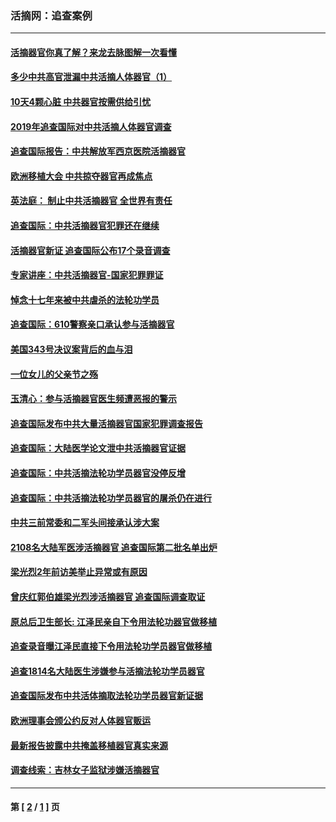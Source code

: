 ### 活摘网：追查案例
---
#### [活摘器官你真了解？来龙去脉图解一次看懂](../../pages/nf5880/n13013820.md?07260430) 
#### [多少中共高官泄漏中共活摘人体器官（1）](../../pages/nf5880/n12671234.md?07260430) 
#### [10天4颗心脏 中共器官按需供给引忧](../../pages/nf5880/n12326366.md?07260430) 
#### [2019年追查国际对中共活摘人体器官调查](../../pages/nf5880/n11917733.md?07260430) 
#### [追查国际报告：中共解放军西京医院活摘器官](../../pages/nf5880/n11838359.md?07260430) 
#### [欧洲移植大会 中共掠夺器官再成焦点](../../pages/nf5880/n11538883.md?07260430) 
#### [英法庭： 制止中共活摘器官 全世界有责任](../../pages/nf5880/n11330691.md?07260430) 
#### [追查国际：中共活摘器官犯罪还在继续](../../pages/nf5880/n11218301.md?07260430) 
#### [活摘器官新证 追查国际公布17个录音调查](../../pages/nf5880/n10897744.md?07260430) 
#### [专家讲座：中共活摘器官-国家犯罪罪证](../../pages/nf5880/n8828153.md?07260430) 
#### [悼念十七年来被中共虐杀的法轮功学员](../../pages/nf5880/n8124823.md?07260430) 
#### [追查国际：610警察亲口承认参与活摘器官](../../pages/nf5880/n8109067.md?07260430) 
#### [美国343号决议案背后的血与泪](../../pages/nf5880/n8020684.md?07260430) 
#### [一位女儿的父亲节之殇](../../pages/nf5880/n8014122.md?07260430) 
#### [玉清心：参与活摘器官医生频遭恶报的警示](../../pages/nf5880/n4637546.md?07260430) 
#### [追查国际发布中共大量活摘器官国家犯罪调查报告](../../pages/nf5880/n4613428.md?07260430) 
#### [追查国际：大陆医学论文泄中共活摘器官证据](../../pages/nf5880/n4608794.md?07260430) 
#### [追查国际：中共活摘法轮功学员器官没停反增](../../pages/nf5880/n4584075.md?07260430) 
#### [追查国际：中共活摘法轮功学员器官的屠杀仍在进行](../../pages/nf5880/n4299154.md?07260430) 
#### [中共三前常委和二军头间接承认涉大案](../../pages/nf5880/n4286244.md?07260430) 
#### [2108名大陆军医涉活摘器官 追查国际第二批名单出炉](../../pages/nf5880/n4284769.md?07260430) 
#### [梁光烈2年前访美举止异常或有原因](../../pages/nf5880/n4279686.md?07260430) 
#### [曾庆红郭伯雄梁光烈涉活摘器官 追查国际调查取证](../../pages/nf5880/n4278462.md?07260430) 
#### [原总后卫生部长: 江泽民亲自下令用法轮功器官做移植](../../pages/nf5880/n4263864.md?07260430) 
#### [追查录音曝江泽民直接下令用法轮功学员器官做移植](../../pages/nf5880/n4261268.md?07260430) 
#### [追查1814名大陆医生涉嫌参与活摘法轮功学员器官](../../pages/nf5880/n4259055.md?07260430) 
#### [追查国际发布中共活体摘取法轮功学员器官新证据](../../pages/nf5880/n4258255.md?07260430) 
#### [欧洲理事会颁公约反对人体器官贩运](../../pages/nf5880/n4206955.md?07260430) 
#### [最新报告披露中共掩盖移植器官真实来源](../../pages/nf5880/n4140084.md?07260430) 
#### [调查线索：吉林女子监狱涉嫌活摘器官](../../pages/nf5880/n4044366.md?07260430) 

---
#### 第 [ [2](./2.md?07260430) / [1](./1.md?07260430) ] 页
